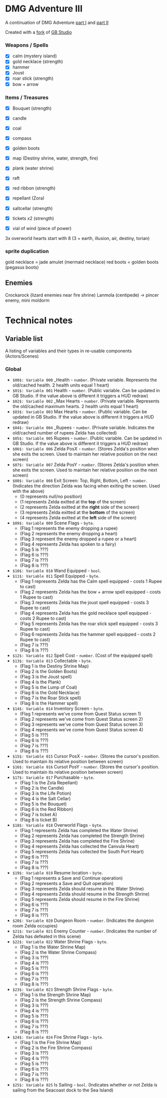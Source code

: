 # DMG Adventure III
A continuation of DMG Adventure [part I](https://github.com/john-lay/dmg-adventure) and [part II](https://github.com/john-lay/dmg-adventure-ii)

Created with a [fork](https://github.com/john-lay/gb-studio) of [GB Studio](https://www.gbstudio.dev/)

### Weapons / Spells
- [x] calm (mystery island)
- [x] gold necklace (strength)
- [x] hammer
- [x] Joust
- [x] roar stick (strength)
- [x] bow + arrow

### Items / Treasures
- [x] Bouquet (strength)
- [x] candle
- [x] coal
- [x] compass
- [x] golden boots
- [x] map (Destiny shrine, water, strength, fire)
- [x] plank (water shrine)
- [x] raft
- [x] red ribbon (strength)
- [x] repellant (Zora)
- [x] saltcellar (strength)
- [x] tickets x2 (strength)
- [x] vial of wind (piece of power)


3x overworld hearts
start with 8 (3 + earth, illusion, air, destiny, torian)

### sprite duplication
gold necklace = jade amulet (mermaid necklace)
red boots = golden boots (pegasus boots)

## Enemies
Crockarock (lizard enemies near fire shrine) 
Lanmola (centipede) -> pincer enemy, mini moldorm

# Technical notes

## Variable list

A listing of variables and their types in re-usable components (Actors/Scenes)

### Global
* `$00$: Variable 000` _Health - `number`. (Private variable. Represents the old/cached health. 2 health units equal 1 heart)
* `$01$: Variable 001` Health - `number`. (Public variable. Can be updated in GB Studio. If the value above is different it triggers a HUD redraw)
* `$02$: Variable 002` _Max Hearts - `number`. (Private variable. Represents the old/cached maximum hearts. 2 health units equal 1 heart)
* `$03$: Variable 003` Max Hearts - `number`. (Public variable. Can be updated in GB Studio. If the value above is different it triggers a HUD redraw)
* `$04$: Variable 004` _Rupees - `number`. (Private variable. Indicates the old/cached number of rupees Zelda has collected)
* `$05$: Variable 005` Rupees - `number`. (Public variable. Can be updated in GB Studio. If the value above is different it triggers a HUD redraw)
* `$06$: Variable 006` Zelda PosX - `number`. (Stores Zelda's position when she exits the screen. Used to maintain her relative position on the next screen)
* `$07$: Variable 007` Zelda PosY - `number`. (Stores Zelda's position when she exits the screen. Used to maintain her relative position on the next screen)
* `$08$: Variable 008` Exit Screen: Top, Right, Bottom, Left - `number`. (Indicates the direction Zelda was facing when exiting the screen. Used with the above)
    * (0 represents null/no position)
    * (1 represents Zelda exitted at the __top__ of the screen)
    * (2 represents Zelda exitted at the __right__ side of the screen)
    * (3 represents Zelda exitted at the __bottom__ of the screen)
    * (4 represents Zelda exitted at the __left__ side of the screen)
* `$09$: Variable 009` Scene Flags - `byte`.
  * (Flag 1 represents the enemy dropping a rupee)
  * (Flag 2 represents the enemy dropping a heart)
  * (Flag 3 represent the enemy dropped a rupee or a heart)
  * (Flag 4 represents Zelda has spoken to a fairy)
  * (Flag 5 is ???)
  * (Flag 6 is ???)
  * (Flag 7 is ???)
  * (Flag 8 is ???)
* `$10$: Variable 010` Wand Equipped - `bool`.
* `$11$: Variable 011` Spell Equipped - `byte`.
  * (Flag 1 represents Zelda has the Calm spell equipped - costs 1 Rupee to cast) 
  * (Flag 2 represents Zelda has the bow + arrow spell equipped - costs 1 Rupee to cast)
  * (Flag 3 represents Zelda has the joust spell equipped - costs 3 Rupee to cast)
  * (Flag 4 represents Zelda has the gold necklace spell equipped - costs 2 Rupee to cast)
  * (Flag 5 represents Zelda has the roar stick spell equipped - costs 3 Rupee to cast)
  * (Flag 6 represents Zelda has the hammer spell equipped - costs 2 Rupee to cast)
  * (Flag 7 is ???)
  * (Flag 8 is ???)
* `$12$: Variable 012` Spell Cost - `number`. (Cost of the equipped spell)
* `$13$: Variable 013` Collectable - `byte`.
  * (Flag 1 is the Destiny Shrine Map)
  * (Flag 2 is the Golden Boots)
  * (Flag 3 is the Joust spell)
  * (Flag 4 is the Plank)
  * (Flag 5 is the Lump of Coal)
  * (Flag 6 is the Gold Necklace)
  * (Flag 7 is the Roar Stick spell)
  * (Flag 8 is the Hammer spell)
* `$14$: Variable 014` Inventory Screen - `byte`.
  * (Flag 1 represents we've come from Quest Status screen 1)
  * (Flag 2 represents we've come from Quest Status screen 2)
  * (Flag 3 represents we've come from Quest Status screen 3)
  * (Flag 4 represents we've come from Quest Status screen 4)
  * (Flag 5 is ???)
  * (Flag 6 is ???)
  * (Flag 7 is ???)
  * (Flag 8 is ???)
* `$15$: Variable 015` Cursor PosX - `number`. (Stores the cursor's position. Used to maintain its relative position between screen)
* `$16$: Variable 016` Cursot PosY - `number`. (Stores the cursor's position. Used to maintain its relative position between screen)
* `$17$: Variable 017` Purchasable - `byte`.
  * (Flag 1 is the Zola Repellant)
  * (Flag 2 is the Candle)
  * (Flag 3 is the Life Potion)
  * (Flag 4 is the Salt Cellar)
  * (Flag 5 is the Bouquet)
  * (Flag 6 is the Red Ribbon)
  * (Flag 7 is ticket A)
  * (Flag 8 is ticket B)
* `$18$: Variable 018` Overworld Flags - `byte`.
  * (Flag 1 represents Zelda has completed the Water Shrine)
  * (Flag 2 represents Zelda has completed the Strength Shrine)
  * (Flag 3 represents Zelda has completed the Fire Shrine)
  * (Flag 4 represents Zelda has collected the Canvula Heart)
  * (Flag 5 represents Zelda has collected the South Port Heart)
  * (Flag 6 is ???)
  * (Flag 7 is ???)
  * (Flag 8 is ???)
* `$19$: Variable 019` Resume location - `byte`.
  * (Flag 1 represents a Save and Continue operation)
  * (Flag 2 represents a Save and Quit operation)
  * (Flag 3 represents Zelda should resume in the Water Shrine)
  * (Flag 4 represents Zelda should resume in the Strength Shrine)
  * (Flag 5 represents Zelda should resume in the Fire Shrine)
  * (Flag 6 is ???)
  * (Flag 7 is ???)
  * (Flag 8 is ???)
* `$20$: Variable 020` Dungeon Room - `number`. (Indicates the dungeon room Zelda occupies)
* `$21$: Variable 021` Enemy Counter - `number`. (Indicates the number of Zelda has defeated in this scene)
* `$22$: Variable 022` Water Shrine Flags - `byte`.
  * (Flag 1 is the Water Shrine Map)
  * (Flag 2 is the Water Shrine Compass)
  * (Flag 3 is ???)
  * (Flag 4 is ???)
  * (Flag 5 is ???)
  * (Flag 6 is ???)
  * (Flag 7 is ???)
  * (Flag 8 is ???)
* `$23$: Variable 023` Strength Shrine Flags - `byte`.
  * (Flag 1 is the Strength Shrine Map)
  * (Flag 2 is the Strength Shrine Compass)
  * (Flag 3 is ???)
  * (Flag 4 is ???)
  * (Flag 5 is ???)
  * (Flag 6 is ???)
  * (Flag 7 is ???)
  * (Flag 8 is ???)
* `$24$: Variable 024` Fire Shrine Flags - `byte`.
  * (Flag 1 is the Fire Shrine Map)
  * (Flag 2 is the Fire Shrine Compass)
  * (Flag 3 is ???)
  * (Flag 4 is ???)
  * (Flag 5 is ???)
  * (Flag 6 is ???)
  * (Flag 7 is ???)
  * (Flag 8 is ???)
* `$25$: Variable 025` Is Sailing - `bool`. (Indicates whether or not Zelda is sailing from the Seacoast dock to the Sea Island)
